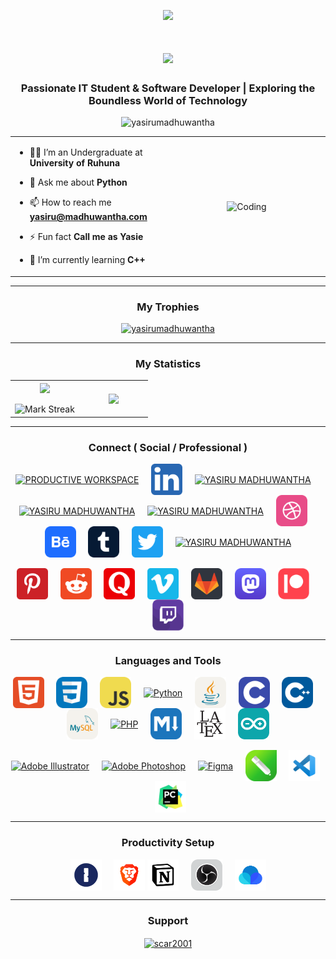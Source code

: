 <p align="center" ><img  src = "https://github.com/7oSkaaa/7oSkaaa/blob/main/Images/about_me.gif?raw=true" width = 100px></p>

<h1 align="center">
<img src="https://readme-typing-svg.herokuapp.com/?font=Righteous&size=35&center=true&vCenter=true&width=500&height=70&duration=4000&lines=Hi+There!+👋;+I'm+YASIRU+MADHUWANTHA!;" />
</h1>

<h3 align="center">Passionate IT Student & Software Developer | Exploring the Boundless World of Technology</h3>

<p align="center"> <img src="https://komarev.com/ghpvc/?username=yasirumadhuwantha&label=Profile%20views&color=0e75b6&style=flat" alt="yasirumadhuwantha" /> </p>

<table align="center">
<tr border="none">

<td width="50%" align="left">

- 🧑‍🎓 I’m an Undergraduate at **University of Ruhuna**

- 💬 Ask me about **Python**

- 📫 How to reach me **yasiru@madhuwantha.com**
  
- ⚡ Fun fact **Call me as Yasie**

- 🌱 I’m currently learning **C++**

</td>

<td width="50%" align="center">
<img align="center" alt="Coding" width="450" src="https://repository-images.githubusercontent.com/588181932/e36ec678-7984-4cdd-8e4c-a3932772ff8e">  
</td>

</tr>
</table>

---

<h3 align="center">My Trophies</h3>

<p align="center"> <a href="https://github.com/ryo-ma/github-profile-trophy"><img src="https://github-profile-trophy.vercel.app/?username=yasirumadhuwantha&theme=darkhub" alt="yasirumadhuwantha" /></a> </p>

---

<h3 align="center">My Statistics</h3>

<p align="center">

<table align="center">
<tr border="none">

<td width="50%" align="center">
<img  align="center"  src="https://github-readme-stats.vercel.app/api?username=yasirumadhuwantha&theme=dark&show_icons=true&count_private=true" />
<br></br>
<img  title="Streak Stats" alt="Mark Streak" src="https://github-readme-streak-stats.herokuapp.com/?user=yasirumadhuwantha&theme=dark&hide_border=false" /> 
</td>

<td width="50%" align="center">
<img  align="center"  src="https://github-readme-stats.anuraghazra1.vercel.app/api/top-langs/?username=yasirumadhuwantha&theme=dark&hide_border=false&no-bg=true&no-frame=true&langs_count=10"/>
</td>

</tr>
</table>

---

<h3 align="center">Connect ( Social / Professional )</h3>

<p align="center">
<!-- YouTube -->
<a href="https://www.youtube.com/@productiveworkspace" target="_blank"><img align="center" src="https://static-00.iconduck.com/assets.00/youtube-icon-2048x2048-gedp2icy.png" alt="PRODUCTIVE WORKSPACE" height="50" width="50" title="YouTube"/></a>
&nbsp; &nbsp;
<!-- LinkedIn -->
<a href="https://linkedin.com/in/yasirumadhuwantha" target="_blank"><img align="center" src="https://github.com/yasirumadhuwantha/icons/blob/de0c93e12cdb71f4941addd6b8303bafc515804a/YASIRU%20MADHUWANTHA/Social%20Media/LinkedIn.svg" alt="YASIRU MADHUWANTHA" height="50" width="50" title="LinkedIn"/></a>
&nbsp; &nbsp;
<!-- Stack Overflow -->
<a href="https://stackoverflow.com/users/28880215/yasirumadhuwantha" target="_blank"><img align="center" src="https://github.com/yasirumadhuwantha/icons/blob/59059d9d1a2c092696dc66e00931cc1181a4ce1f/icons/StackOverflow-Dark.svg" alt="YASIRU MADHUWANTHA" height="50" width="50" title="Stack Overflow"/></a>
&nbsp; &nbsp;
<!-- Facebook -->
<a href="https://www.facebook.com/wgyasiru" target="_blank"><img align="center" src="https://raw.githubusercontent.com/rahuldkjain/github-profile-readme-generator/master/src/images/icons/Social/facebook.svg" alt="YASIRU MADHUWANTHA" height="50" width="50" title="Facebook"/></a>
&nbsp; &nbsp;
<!-- Instagram -->
<a href="https://www.instagram.com/yasiru.madhuwantha" target="_blank"><img align="center" src="https://www.edigitalagency.com.au/wp-content/uploads/new-Instagram-icon-png-full-colour.png" alt="YASIRU MADHUWANTHA" height="50" width="50" title="Instagram"/></a>
&nbsp; &nbsp;
<!-- Dribbble -->
<a href="https://dribbble.com/yasirumadhuwantha" target="_blank"><img align="center" src="https://github.com/yasirumadhuwantha/icons/blob/d5e3dbcf8293fafbf18029412108fcbc409b43bc/YASIRU%20MADHUWANTHA/Social%20Media/Dribbble.svg" alt="YASIRU MADHUWANTHA" height="50" width="50" title="Dribbble"/></a>
&nbsp; &nbsp;
<!-- Behance -->
<a href="https://www.behance.net/yasirumadhuwantha" target="_blank"><img align="center" src="https://github.com/yasirumadhuwantha/icons/blob/d5e3dbcf8293fafbf18029412108fcbc409b43bc/YASIRU%20MADHUWANTHA/Social%20Media/Behance.svg" alt="YASIRU MADHUWANTHA" height="50" width="50" title="Behance"/></a>
&nbsp; &nbsp;
<!-- Tumblr -->
<a href="https://www.tumblr.com/wgyasiru" target="_blank"><img align="center" src="https://github.com/yasirumadhuwantha/icons/blob/d5e3dbcf8293fafbf18029412108fcbc409b43bc/YASIRU%20MADHUWANTHA/Social%20Media/Tumblr.svg" alt="YASIRU MADHUWANTHA" height="50" width="50" title="Tumblr"/></a>
&nbsp; &nbsp;
<!-- Twitter -->
<a href="https://www.x.com/yasziru" target="_blank"><img align="center" src="https://github.com/yasirumadhuwantha/icons/blob/d5e3dbcf8293fafbf18029412108fcbc409b43bc/YASIRU%20MADHUWANTHA/Social%20Media/Twitter.svg" alt="YASIRU MADHUWANTHA" height="50" width="50" title="Twitter"/></a>
&nbsp; &nbsp;
<!-- Deviantart -->
<a href="https://www.deviantart.com/yasirumadhuwantha" target="_blank"><img align="center" src="https://github.com/yasirumadhuwantha/icons/blob/e508e03f1066ca0af0649e42fe36927392ed8f42/YASIRU%20MADHUWANTHA/Social%20Media/Deviantart.svg" alt="YASIRU MADHUWANTHA" height="50" width="50" title="Deviantart"/></a>
</br>
</br>
<!-- Pinterest -->
<a href="https://www.pinterest.com/yasiru_madhuwantha" target="_blank"><img align="center" src="https://github.com/yasirumadhuwantha/icons/blob/e508e03f1066ca0af0649e42fe36927392ed8f42/YASIRU%20MADHUWANTHA/Social%20Media/Pinterest.svg" alt="YASIRU MADHUWANTHA" height="50" width="50" title="Pinterest"/></a>
&nbsp; &nbsp;
<!-- Reddit -->
<a href="https://www.reddit.com/user/yasirumadhuwantha" target="_blank"><img align="center" src="https://github.com/yasirumadhuwantha/icons/blob/e508e03f1066ca0af0649e42fe36927392ed8f42/YASIRU%20MADHUWANTHA/Social%20Media/Reddit.svg" alt="YASIRU MADHUWANTHA" height="50" width="50" title="Reddit"/></a>
&nbsp; &nbsp;
<!-- Quora -->
<a href="https://www.quora.com/profile/YASIRU-MADHUWANTHA-3" target="_blank"><img align="center" src="https://github.com/yasirumadhuwantha/icons/blob/4e02540fecee2ff098005db344b0d02374a3ec42/YASIRU%20MADHUWANTHA/Social%20Media/Quora.svg" alt="YASIRU MADHUWANTHA" height="50" width="50" title="Quora"/></a>
&nbsp; &nbsp;
<!-- Vimeo -->
<a href="https://www.vimeo.com/yasirumadhuwantha" target="_blank"><img align="center" src="https://github.com/yasirumadhuwantha/icons/blob/297b93b60a85cc76574e95871de260b23e42171c/YASIRU%20MADHUWANTHA/Social%20Media/Vimeo.svg" alt="YASIRU MADHUWANTHA" height="50" width="50" title="Vimeo"/></a>
&nbsp; &nbsp;
<!-- Gitlab -->
<a href="https://gitlab.com/yasirumadhuwantha" target="_blank"><img align="center" src="https://github.com/yasirumadhuwantha/icons/blob/297b93b60a85cc76574e95871de260b23e42171c/YASIRU%20MADHUWANTHA/Social%20Media/Gitlab.svg" alt="YASIRU MADHUWANTHA" height="50" width="50" title="Gitlab"/></a>
&nbsp; &nbsp;
<!-- Mastodon -->
<a href="https://expressional.social/@yasirumadhuwantha" target="_blank"><img align="center" src="https://github.com/yasirumadhuwantha/icons/blob/297b93b60a85cc76574e95871de260b23e42171c/YASIRU%20MADHUWANTHA/Social%20Media/Mastodon.svg" alt="YASIRU MADHUWANTHA" height="50" width="50" title="Mastodon"/></a>
&nbsp; &nbsp;
<!-- Patreon -->
<a href="https://patreon.com/YASIRUMADHUWANTHA" target="_blank"><img align="center" src="https://github.com/yasirumadhuwantha/icons/blob/297b93b60a85cc76574e95871de260b23e42171c/YASIRU%20MADHUWANTHA/Social%20Media/Patreon.svg" alt="YASIRU MADHUWANTHA" height="50" width="50" title="Patreon"/></a>
&nbsp; &nbsp;
<!-- Twitch -->
<a href="https://www.twitch.tv/yasirumadhuwantha" target="_blank"><img align="center" src="https://github.com/yasirumadhuwantha/icons/blob/7fd709cb21cfd56b9faefb8fadd517fcf30154fa/YASIRU%20MADHUWANTHA/Social%20Media/Twitch%20x1.svg" alt="YASIRU MADHUWANTHA" height="50" width="50" title="Twitch"/></a>
</p>

---

<h3 align="center">Languages and Tools</h3>

<p align="center">
<!-- HTML 5 -->
<a href="https://www.w3.org/html" target="_blank"><img align="center" src="https://github.com/yasirumadhuwantha/icons/blob/5c197956fd0bc1bc7a8d90b4d2b6da0f4e805cba/YASIRU%20MADHUWANTHA/Programming%20Languages/HTML%205.svg" alt="HTML 5" height="50" width="50" title="HTML 5"/></a>
&nbsp; &nbsp;
<!-- CSS 3 -->
<a href="https://www.w3schools.com/css" target="_blank"><img align="center" src="https://github.com/tandpfun/skill-icons/blob/main/icons/CSS.svg" alt="CSS 3" height="50" width="50" title="CSS 3"/></a>
&nbsp; &nbsp;
<!-- JavaScript ( JS ) -->
<a href="https://developer.mozilla.org/en-US/docs/Web/JavaScript" target="_blank"><img align="center" src="https://github.com/tandpfun/skill-icons/blob/main/icons/JavaScript.svg" alt="JavaScript ( JS )" height="50" width="50" title="JavaScript ( JS )"/></a>
&nbsp; &nbsp;
<!-- Python -->
<a href="https://www.python.org" target="_blank"><img align="center" src="https://github.com/Scar1109/skill-icons/blob/main/icons/Python-Light.svg" alt="Python" height="50" width="50" title="Python"/></a>
&nbsp; &nbsp;
<!-- Java -->
<a href="https://www.java.com" target="_blank"><img align="center" src="https://github.com/tandpfun/skill-icons/blob/main/icons/Java-Light.svg" alt="Java" height="50" width="50" title="Java"/></a>
&nbsp; &nbsp;
<!-- C -->
<a href="https://www.cprogramming.com" target="_blank"><img align="center" src="https://github.com/tandpfun/skill-icons/blob/main/icons/C.svg" alt="C" height="50" width="50" title="C"/></a>
&nbsp; &nbsp;
<!-- C++ -->
<a href="https://www.w3schools.com/cpp" target="_blank"><img align="center" src="https://github.com/tandpfun/skill-icons/blob/main/icons/CPP.svg" alt="C++" height="50" width="50" title="C++"/></a>
&nbsp; &nbsp;
<!-- MySQL -->
<a href="https://www.mysql.com" target="_blank"><img align="center" src="https://github.com/tandpfun/skill-icons/blob/main/icons/MySQL-Light.svg" alt="MySQL" height="50" width="50" title="MySQL"/></a>
&nbsp; &nbsp;
<!-- PHP -->
<a href="https://www.php.net" target="_blank"><img align="center" src="https://github.com/Scar1109/skill-icons/blob/Scar1109/icons/PHP-Light.svg" alt="PHP" height="50" width="50" title="PHP"/></a>
&nbsp; &nbsp;
<!-- Markdown -->
<a href="https://www.markdownguide.org" target="_blank"><img align="center" src="https://github.com/yasirumadhuwantha/icons/blob/ed118509497be2281085d36e772b3bcc0f60bb2e/YASIRU%20MADHUWANTHA/Programming%20Languages/Markdown.svg" alt="Markdown" height="50" width="50" title="Markdown"/></a>
&nbsp; &nbsp;
<!-- LaTeX -->
<a href="https://www.latex-project.org" target="_blank"><img align="center" src="https://github.com/yasirumadhuwantha/icons/blob/ed118509497be2281085d36e772b3bcc0f60bb2e/YASIRU%20MADHUWANTHA/Programming%20Languages/LaTeX.svg" alt="LaTeX" height="50" width="50" title="LaTeX"/></a>
&nbsp; &nbsp;
<!-- Arduino -->
<a href="https://www.arduino.cc" target="_blank"><img align="center" src="https://github.com/yasirumadhuwantha/icons/blob/ed118509497be2281085d36e772b3bcc0f60bb2e/YASIRU%20MADHUWANTHA/Programming%20Languages/Arduino.svg" alt="Arduino" height="50" width="50" title="Arduino"/></a>
</br>
</br>
<!-- Adobe Illustrator -->
<a href="https://www.illustrator.com/en" target="_blank"><img align="center" src="https://github.com/Scar1109/skill-icons/blob/Scar1109/icons/Illustrator.svg" alt="Adobe Illustrator" height="50" width="50" title="Adobe Illustrator"/></a>
&nbsp; &nbsp;
<!-- Adobe Photoshop -->
<a href="https://www.photoshop.com/en" target="_blank"><img align="center" src="https://github.com/Scar1109/skill-icons/blob/Scar1109/icons/Photoshop.svg" alt="Adobe Photoshop" height="50" width="50" title="Adobe Photoshop"/></a>
&nbsp; &nbsp;
<!-- Figma -->
<a href="https://www.figma.com" target="_blank"><img align="center" src="https://github.com/Scar1109/skill-icons/blob/main/icons/Figma-Light.svg" alt="Figma" height="50" width="50" title="Figma"/></a>
&nbsp; &nbsp;
<!-- CorelDRAW -->
<a href="https://www.coreldraw.com" target="_blank"><img align="center" src="https://github.com/yasirumadhuwantha/icons/blob/b48f7182620cbbccd2d4631b173dceb229d487ca/YASIRU%20MADHUWANTHA/Tools%20%26%20Softwares/CorelDRAW.svg" alt="CorelDRAW" height="50" width="50" title="CorelDRAW"/></a>
&nbsp; &nbsp;
<!-- Visual Studio -->
<a href="https://code.visualstudio.com" target="_blank"><img align="center" src="https://github.com/yasirumadhuwantha/icons/blob/68b87f468d087be6bf9e9f865065b9aef7873da9/YASIRU%20MADHUWANTHA/Tools%20%26%20Softwares/Visual%20Studio.svg" alt="Visual Studio" height="50" width="50" title="Visual Studio"/></a>
&nbsp; &nbsp;
<!-- PyCharm -->
<a href="https://www.jetbrains.com/pycharm" target="_blank"><img align="center" src="https://github.com/yasirumadhuwantha/icons/blob/68b87f468d087be6bf9e9f865065b9aef7873da9/YASIRU%20MADHUWANTHA/Tools%20%26%20Softwares/PyCharm.svg" alt="PyCharm" height="50" width="50" title="PyCharm"/></a>
</p>

---

<h3 align="center">Productivity Setup</h3>

<p align="center">
<!-- 1Password -->
<a href="https://www.1password.com" target="_blank"><img align="center" src="https://github.com/yasirumadhuwantha/icons/blob/485fd1272bf5be4a85b50ae5cc37f046af3bb4cf/YASIRU%20MADHUWANTHA/Productivity%20Tools/1Password.svg" alt="1Password" height="50" width="50" title="1Password"/></a>
&nbsp; &nbsp;
<!-- Brave Browser -->
<a href="https://www.brave.com" target="_blank"><img align="center" src="https://github.com/yasirumadhuwantha/icons/blob/485fd1272bf5be4a85b50ae5cc37f046af3bb4cf/YASIRU%20MADHUWANTHA/Productivity%20Tools/Brave%20Browser.svg" alt="Brave Browser" height="50" width="50" title="Brave Browser"/></a>
<!-- Notion -->
<a href="https://www.notion.so" target="_blank"><img align="center" src="https://github.com/yasirumadhuwantha/icons/blob/6fac656fb3f08e4e6a2e171f64ff0e459eb83cf2/YASIRU%20MADHUWANTHA/Productivity%20Tools/Notion.svg" alt="Notion" height="50" width="50" title="Notion"/></a>
&nbsp; &nbsp;
<!-- OBS Studio -->
<a href="https://obsproject.com" target="_blank"><img align="center" src="https://github.com/yasirumadhuwantha/icons/blob/6fac656fb3f08e4e6a2e171f64ff0e459eb83cf2/YASIRU%20MADHUWANTHA/Productivity%20Tools/OBS%20Studio.svg" alt="OBS Studio" height="50" width="50" title="OBS Studio"/></a>
&nbsp; &nbsp;
<!-- Raindrop.io -->
<a href="https://www.raindrop.io" target="_blank"><img align="center" src="https://github.com/yasirumadhuwantha/icons/blob/6fac656fb3f08e4e6a2e171f64ff0e459eb83cf2/YASIRU%20MADHUWANTHA/Productivity%20Tools/Raindrop.io.svg" alt="Raindrop.io" height="50" width="50" title="Raindrop.io"/></a>

---

<h3 align="center">Support</h3>

<p align="center">
<a href="https://www.buymeacoffee.com/yasiru"> <img align="center" src="https://cdn.buymeacoffee.com/buttons/v2/default-yellow.png" height="50" width="210" alt="scar2001" /></a>
</p>
